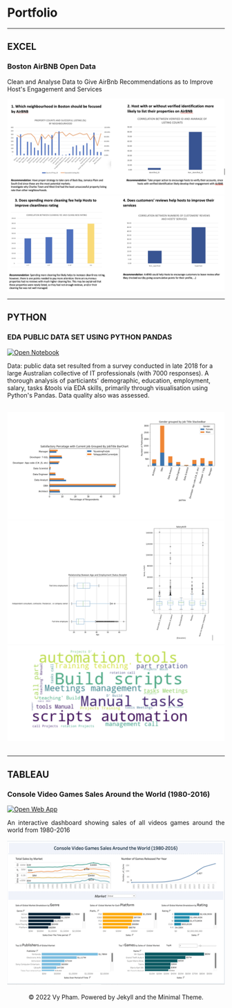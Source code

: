 # Portfolio
---
## EXCEL

### Boston AirBNB Open Data

Clean and Analyse Data to Give AirBnb Recommendations as to Improve Host's Engagement and Services

<center><img src="images/Excel_1.png"/></center>
<center><img src="images/Excel_2.png"/></center>

---
## PYTHON
### EDA PUBLIC DATA SET USING PYTHON PANDAS
[![Open Notebook](https://img.shields.io/badge/Jupyter-OpenNotebook-green)](http://localhost:8888/notebooks/Downloads/Github/Python/DataScience_Python.ipynb)

Data: public data set resulted from a survey conducted in late 2018 for a large Australian collective of IT professionals (with 7000 responses). A thorough analysis of particiants' demographic, education, employment, salary, tasks &tools via EDA skills, primarily through visualisation using Python's Pandas. Data quality also was assessed.
<br>
<br>
<center><img src="images/DS1.png"/></center>
<center><img src="images/DS2.png"/></center>
<center><img src="images/DS_CommonTasks.png"/></center>
<br>

---
## TABLEAU

### Console Video Games Sales Around the World (1980-2016)

[![Open Web App](https://img.shields.io/badge/Tableau-View%20Dashboard-green)](https://public.tableau.com/app/profile/vy5086/viz/DataInetnsiveFinalDashboard/FinalDashboard)

<div style="text-align: justify"> An interactive dashboard showing sales of all videos games around the world from 1980-2016
<br> 
<br>
<center><img src="images/TABLEAU.png"/></center>
<br>

<center>© 2022 Vy Pham. Powered by Jekyll and the Minimal Theme.</center>

